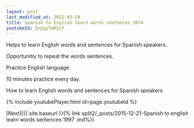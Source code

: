 ```yaml
---
layout: post
last_modified_at: 2021-03-29
title: Spanish to English learn words sentences 2074 
youtubeId: 5rpgy7eMjLY
---
```

 
 
Helps to learn English words and sentences for Spanish speakers.

Opportunitiy to repeat the words sentences. 

Practice English language. 
 
10 minutes practice every day. 
 
How to learn English words and sentences for Spanish speakers 
 
{% include youtubePlayer.html id=page.youtubeId %}
 
 
[Next]({{ site.baseurl }}{% link  split2/_posts/2015-12-21-Spanish to english learn words sentences 1997 .md%})
 
